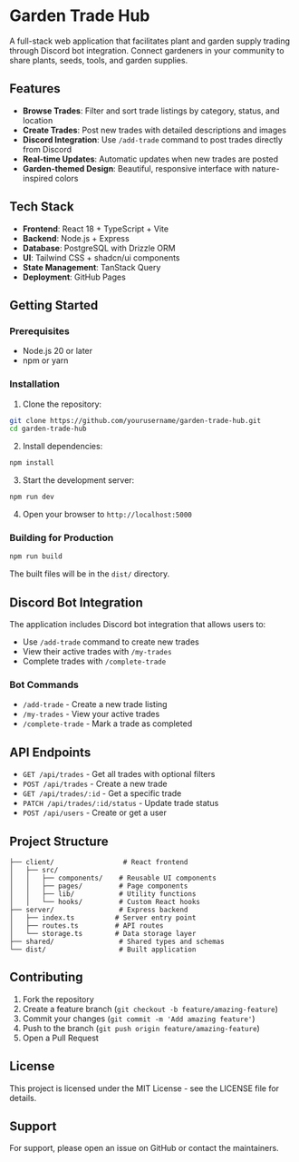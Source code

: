 # Garden Trade Hub

A full-stack web application that facilitates plant and garden supply trading through Discord bot integration. Connect gardeners in your community to share plants, seeds, tools, and garden supplies.

## Features

- **Browse Trades**: Filter and sort trade listings by category, status, and location
- **Create Trades**: Post new trades with detailed descriptions and images
- **Discord Integration**: Use `/add-trade` command to post trades directly from Discord
- **Real-time Updates**: Automatic updates when new trades are posted
- **Garden-themed Design**: Beautiful, responsive interface with nature-inspired colors

## Tech Stack

- **Frontend**: React 18 + TypeScript + Vite
- **Backend**: Node.js + Express
- **Database**: PostgreSQL with Drizzle ORM
- **UI**: Tailwind CSS + shadcn/ui components
- **State Management**: TanStack Query
- **Deployment**: GitHub Pages

## Getting Started

### Prerequisites

- Node.js 20 or later
- npm or yarn

### Installation

1. Clone the repository:
```bash
git clone https://github.com/yourusername/garden-trade-hub.git
cd garden-trade-hub
```

2. Install dependencies:
```bash
npm install
```

3. Start the development server:
```bash
npm run dev
```

4. Open your browser to `http://localhost:5000`

### Building for Production

```bash
npm run build
```

The built files will be in the `dist/` directory.

## Discord Bot Integration

The application includes Discord bot integration that allows users to:

- Use `/add-trade` command to create new trades
- View their active trades with `/my-trades`
- Complete trades with `/complete-trade`

### Bot Commands

- `/add-trade` - Create a new trade listing
- `/my-trades` - View your active trades
- `/complete-trade` - Mark a trade as completed

## API Endpoints

- `GET /api/trades` - Get all trades with optional filters
- `POST /api/trades` - Create a new trade
- `GET /api/trades/:id` - Get a specific trade
- `PATCH /api/trades/:id/status` - Update trade status
- `POST /api/users` - Create or get a user

## Project Structure

```
├── client/                 # React frontend
│   ├── src/
│   │   ├── components/    # Reusable UI components
│   │   ├── pages/         # Page components
│   │   ├── lib/           # Utility functions
│   │   └── hooks/         # Custom React hooks
├── server/                # Express backend
│   ├── index.ts          # Server entry point
│   ├── routes.ts         # API routes
│   └── storage.ts        # Data storage layer
├── shared/                # Shared types and schemas
└── dist/                  # Built application
```

## Contributing

1. Fork the repository
2. Create a feature branch (`git checkout -b feature/amazing-feature`)
3. Commit your changes (`git commit -m 'Add amazing feature'`)
4. Push to the branch (`git push origin feature/amazing-feature`)
5. Open a Pull Request

## License

This project is licensed under the MIT License - see the LICENSE file for details.

## Support

For support, please open an issue on GitHub or contact the maintainers.